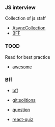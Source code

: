 ### JS interview

Collection of js staff

- [AsyncCollection](https://github.com/Barklim/interviewJs/tree/main/async)
- [BFF](https://github.com/Barklim/interviewJs/tree/main/bff)

### TOOD

Read for best practice
- [awesome](https://github.com/sorrycc/awesome-javascript?tab=readme-ov-file#worth-reading)

### Bff

- [bff](https://bigfrontend.dev/)
- [git:solitions](https://github.com/pinglu85/BFEdevSolutions/tree/main)

- [question](https://bigfrontend.dev/question)
- [react-quiz](https://bigfrontend.dev/react-quiz)
